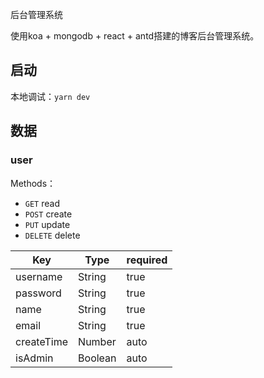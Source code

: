 后台管理系统

使用koa + mongodb + react + antd搭建的博客后台管理系统。



## 启动

本地调试：`yarn dev`



## 数据

### user

Methods：

+ `GET` read
+ `POST` create
+ `PUT` update
+ `DELETE` delete

| Key        | Type    | required |
| ---------- | ------- | -------- |
| username   | String  | true     |
| password   | String  | true     |
| name       | String  | true     |
| email      | String  | true     |
| createTime | Number  | auto     |
| isAdmin    | Boolean | auto     |

